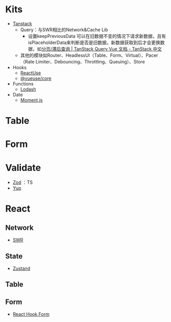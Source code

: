 # Kits
- [Tanstack](https://tanstack.com/)
	- Query：与SWR相比的Network&Cache Lib
		- 设置keepPreviousData 可以在旧数据不变的情况下请求新数据，且有isPlaceholderData来判断是否是旧数据，新数据获取到后才会更换数据，如[分页/滞后查询 | TanStack Query Vue 文档 - TanStack 中文](https://tanstack.com.cn/query/latest/docs/framework/vue/guides/paginated-queries)
	- 其他的模块如Router、HeadlessUI（Table、Form、Virtual）、Pacer（Rate Limiter、Debouncing、Throttling、Queuing）、Store
- Hooks
	- [ReactUse](https://www.reactuse.com/)
	- [@vueuse/core](https://vueuse.org/)
- Functions
	- [Lodash](https://www.lodashjs.com/)
- Date
	- [Moment.js](https://momentjs.cn/)

# Table
# Form

# Validate
- [Zod](https://zod.dev/)  ：TS
- [Yup](https://github.com/jquense/yup)


# React
## Network
- [SWR](https://swr.vercel.app/)
## State
- [Zustand](https://zustand.docs.pmnd.rs/getting-started/introduction)
## Table
## Form
- [React Hook Form](https://react-hook-form.com/)
